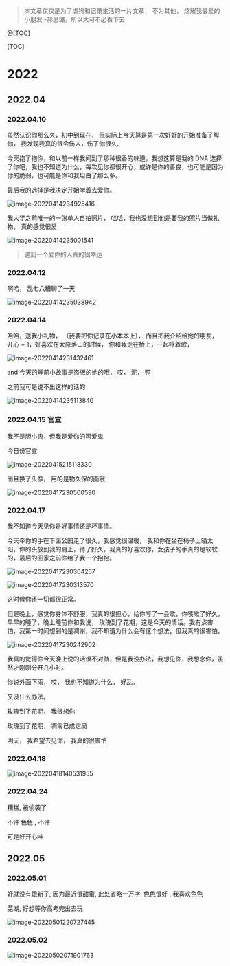 > 本文章仅仅是为了虐狗和记录生活的一片文章， 不为其他， 炫耀我最爱的小朋友 -郝思璐，所以大可不必看下去

@[TOC]

[TOC]

# 2022

## 2022.04

### 2022.04.10

虽然认识你那么久，初中到现在， 但实际上今天算是第一次好好的开始准备了解你， 我发现我真的很会伤人，伤了你很久.

今天抱了抱你，和以前一样我闻到了那种很香的味道，我想这算是我的 DNA 选择了你吧，我也不知道为什么，每次见你都很开心，或许是你的善良，也可能是因为你的脆弱，也可能是你和我坦白了那么多。

最后我的选择是我决定开始学着去爱你。

![image-20220414234925416](https://raw.githubusercontent.com/ximingx/Figurebed/master/img/202204142349458.png)

我大学之前唯一的一张单人自拍照片， 哈哈，我也没想到他是要我的照片当做礼物， 真的感觉很爱

![image-20220414235001541](https://raw.githubusercontent.com/ximingx/Figurebed/master/img/202204142350575.png)

> 遇到一个爱你的人真的很幸运

### 2022.04.12

啊哈， 乱七八糟聊了一天

![image-20220414235038942](https://raw.githubusercontent.com/ximingx/Figurebed/master/img/202204142350978.png)

### 2022.04.14

哈哈，送我小礼物， （我要把你记录在小本本上）， 而且把我介绍给她的朋友， 开心 + 1，好喜欢在太原落山的时候， 你和我走在桥上，一起哼着歌，

![image-20220414231432461](https://raw.githubusercontent.com/ximingx/Figurebed/master/img/202204142314587.png)

and 今天的睡前小故事是盗版的她的哦， 哎， 泥， 鸭

之前我可是说不出这样的话的

![image-20220414235113840](https://raw.githubusercontent.com/ximingx/Figurebed/master/img/202204142351881.png)

### 2022.04.15 官宣

我不是胆小鬼，但我是爱你的可爱鬼

今日份官宣

![image-20220415215118330](https://raw.githubusercontent.com/ximingx/Figurebed/master/img/202204152151476.png)

而且换了头像， 用的是物久保的画哦

![image-20220417230500590](https://raw.githubusercontent.com/ximingx/Figurebed/master/img/202204172305654.png)

### 2022.04.17

我不知道今天见你是好事情还是坏事情。

今天牵你的手在下面公园走了很久，我感觉很温暖， 我和你在坐在椅子上晒太阳，你的头放到我的肩上，待了好久，我真的好喜欢你，女孩子的手真的是软软的，最后的回家之前你给了我一个抱抱。

![image-20220417230304257](https://raw.githubusercontent.com/ximingx/Figurebed/master/img/202204172303290.png)

![image-20220417230313570](https://raw.githubusercontent.com/ximingx/Figurebed/master/img/202204172303614.png)

这时候你还一切都很正常。

但是晚上，感觉你身体不舒服，我真的很担心，给你哼了一会歌，你咳嗽了好久，早早的睡了，晚上睡前你和我说， 玫瑰到了花期，这是今天的情话。我有点害怕，我第一时间想到的是凋谢，我不知道为什么会有这个想法，但我真的很害怕。

![image-20220417230242902](https://raw.githubusercontent.com/ximingx/Figurebed/master/img/202204172302065.png)

我真的觉得你今天晚上说的话很不对劲，但是我没办法，我想见你，我想念你，虽然才刚刚分开几小时。

你说外面下雨， 哎， 我也不知道为什么， 好乱。

又没什么办法。

玫瑰到了花期， 我很想你

玫瑰到了花期， 凋零已成定局

明天， 我希望去见你， 我真的很害怕

### 2022.04.18

![image-20220418140531955](https://raw.githubusercontent.com/ximingx/Figurebed/master/imgs/202204181405083.png)

### 2022.04.24

糟糕, 被偷袭了

不许 色色 , 不许 

可是好开心哇

## 2022.05

### 2022.05.01

好就没有跟新了, 因为最近很甜蜜, 此处省略一万字, 色色很好 , 我喜欢色色

芜湖, 好想等你高考完出去玩

![image-20220501220727445](https://raw.githubusercontent.com/ximingx/Figurebed/master/imgs/image-20220501220727445.png)

### 2022.05.02

![image-20220502071901763](https://raw.githubusercontent.com/ximingx/Figurebed/master/imgs/image-20220502071901763.png)































